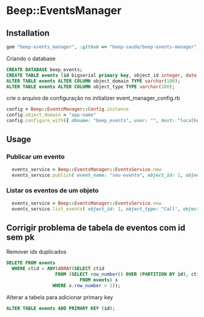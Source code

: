# Beep::EventsManager



## Installation

```ruby
gem "beep-events_manager", :github => "beep-saude/beep-events-manager", :tag => "1.0.1"
```
Criando o database
```sql
CREATE DATABASE beep_events;
CREATE TABLE events (id bigserial primary key, object_id integer, date timestamp, event_name varchar(100), event_data json, object_domain varchar(30), object_type varchar(30));
ALTER TABLE events ALTER COLUMN object_domain TYPE varchar(100);
ALTER TABLE events ALTER COLUMN object_type TYPE varchar(100);
```
crie o arquivo de configuração no initializer event_manager_config.rb
```ruby
config = Beep::EventsManager::Config.instance
config.object_domain = "app-name"
config.configure_with({ dbname: "beep_events", user: "", host: "localhost", sslmode: 'disable'})
```

## Usage

### Publicar um evento

```ruby
  events_service = Beep::EventsManager::EventsService.new
  events_service.publish( event_name: "seu-evento", object_id: 1, object_type: "Call", object_data: { foo: "bar" } )
```

### Listar os eventos de um objeto

```ruby
  events_service = Beep::EventsManager::EventsService.new
  events_service.list_events( object_id: 1, object_type: "Call", object_domain: "app-name" )
```

## Corrigir problema de tabela de eventos com id sem pk

Remover ids duplicados
```sql
DELETE FROM events
  WHERE ctid = ANY(ARRAY(SELECT ctid
                  FROM (SELECT row_number() OVER (PARTITION BY id), ctid
                           FROM events) x
                 WHERE x.row_number > 1));
```

Alterar a tabela para adicionar primary key
```sql
ALTER TABLE events ADD PRIMARY KEY (id);
```

